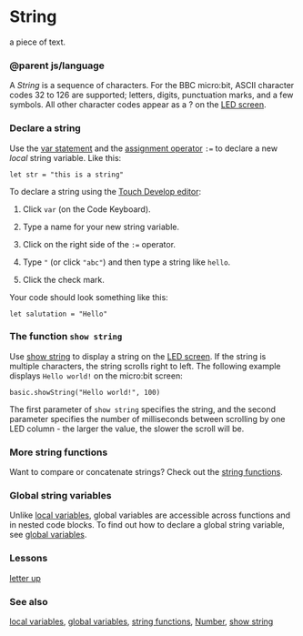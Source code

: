 # String

a piece of text.

### @parent js/language

A *String* is a sequence of characters. For the BBC micro:bit, ASCII character codes 32 to 126 are supported; letters, digits, punctuation marks, and a few symbols. All other character codes appear as a ? on the [LED screen](/microbit/device/screen).

### Declare a string

Use the [var statement](/microbit/reference/variables/var) and the [assignment operator](/microbit/reference/variables/assign) `:=` to declare a new *local* string variable. Like this:

```
let str = "this is a string"
```

To declare a string using the [Touch Develop editor](/microbit/js/editor):

1. Click `var` (on the Code Keyboard).

2. Type a name for your new string variable.

2. Click on the right side of the `:=` operator.

3. Type `"` (or click `"abc"`) and then type a string like `hello`.

4. Click the check mark.

Your code should look something like this:

```
let salutation = "Hello"
```

### The function `show string`

Use [show string](/microbit/reference/basic/show-string) to display a string on the [LED screen](/microbit/device/screen). If the string is multiple characters, the string scrolls right to left. The following example displays `Hello world!` on the micro:bit screen:

```
basic.showString("Hello world!", 100)
```

The first parameter of `show string` specifies the string, and the second parameter specifies the number of milliseconds between scrolling by one LED column - the larger the value, the slower the scroll will be.

### More string functions

Want to compare or concatenate strings? Check out the [string functions](/microbit/reference/types/string-functions).

### Global string variables

Unlike [local variables](/microbit/reference/variables/var), global variables are accessible across functions and in nested code blocks. To find out how to declare a global string variable, see [global variables](/microbit/js/data).

### Lessons

[letter up](/microbit/lessons/letter-up)

### See also

[local variables](/microbit/reference/variables/var), [global variables](/microbit/js/data), [string functions](/microbit/reference/types/string-functions), [Number](/microbit/reference/types/number), [show string](/microbit/reference/basic/show-string)

